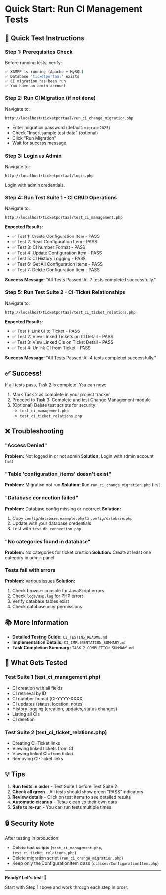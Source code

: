 # Quick Start: Run CI Management Tests

## 🚀 Quick Test Instructions

### Step 1: Prerequisites Check

Before running tests, verify:

```bash
✅ XAMPP is running (Apache + MySQL)
✅ Database 'ticketportaal' exists
✅ CI migration has been run
✅ You have an admin account
```

### Step 2: Run CI Migration (if not done)

Navigate to:
```
http://localhost/ticketportaal/run_ci_change_migration.php
```

- Enter migration password (default: `migrate2025`)
- Check "Insert sample test data" (optional)
- Click "Run Migration"
- Wait for success message

### Step 3: Login as Admin

Navigate to:
```
http://localhost/ticketportaal/login.php
```

Login with admin credentials.

### Step 4: Run Test Suite 1 - CI CRUD Operations

Navigate to:
```
http://localhost/ticketportaal/test_ci_management.php
```

**Expected Results:**
- ✅ Test 1: Create Configuration Item - PASS
- ✅ Test 2: Read Configuration Item - PASS
- ✅ Test 3: CI Number Format - PASS
- ✅ Test 4: Update Configuration Item - PASS
- ✅ Test 5: CI History Logging - PASS
- ✅ Test 6: Get All Configuration Items - PASS
- ✅ Test 7: Delete Configuration Item - PASS

**Success Message:** "All Tests Passed! All 7 tests completed successfully."

### Step 5: Run Test Suite 2 - CI-Ticket Relationships

Navigate to:
```
http://localhost/ticketportaal/test_ci_ticket_relations.php
```

**Expected Results:**
- ✅ Test 1: Link CI to Ticket - PASS
- ✅ Test 2: View Linked Tickets on CI Detail - PASS
- ✅ Test 3: View Linked CIs on Ticket Detail - PASS
- ✅ Test 4: Unlink CI from Ticket - PASS

**Success Message:** "All Tests Passed! All 4 tests completed successfully."

## ✅ Success!

If all tests pass, Task 2 is complete! You can now:

1. Mark Task 2 as complete in your project tracker
2. Proceed to Task 3: Complete and test Change Management module
3. (Optional) Delete test scripts for security:
   - `test_ci_management.php`
   - `test_ci_ticket_relations.php`

## ❌ Troubleshooting

### "Access Denied"
**Problem:** Not logged in or not admin
**Solution:** Login with admin account first

### "Table 'configuration_items' doesn't exist"
**Problem:** Migration not run
**Solution:** Run `run_ci_change_migration.php` first

### "Database connection failed"
**Problem:** Database config missing or incorrect
**Solution:** 
1. Copy `config/database.example.php` to `config/database.php`
2. Update with your database credentials
3. Test with `test_db_connection.php`

### "No categories found in database"
**Problem:** No categories for ticket creation
**Solution:** Create at least one category in admin panel

### Tests fail with errors
**Problem:** Various issues
**Solution:** 
1. Check browser console for JavaScript errors
2. Check `logs/app.log` for PHP errors
3. Verify database tables exist
4. Check database user permissions

## 📚 More Information

- **Detailed Testing Guide:** `CI_TESTING_README.md`
- **Implementation Details:** `CI_IMPLEMENTATION_SUMMARY.md`
- **Task Completion Summary:** `TASK_2_COMPLETION_SUMMARY.md`

## 🎯 What Gets Tested

### Test Suite 1 (test_ci_management.php)
- CI creation with all fields
- CI retrieval by ID
- CI number format (CI-YYYY-XXXX)
- CI updates (status, location, notes)
- History logging (creation, updates, status changes)
- Listing all CIs
- CI deletion

### Test Suite 2 (test_ci_ticket_relations.php)
- Creating CI-Ticket links
- Viewing linked tickets from CI
- Viewing linked CIs from ticket
- Removing CI-Ticket links

## 💡 Tips

1. **Run tests in order** - Test Suite 1 before Test Suite 2
2. **Check all green** - All tests should show green "PASS" indicators
3. **Review details** - Click on test items to see detailed results
4. **Automatic cleanup** - Tests clean up their own data
5. **Safe to re-run** - You can run tests multiple times

## 🔒 Security Note

After testing in production:
- Delete test scripts (`test_ci_management.php`, `test_ci_ticket_relations.php`)
- Delete migration script (`run_ci_change_migration.php`)
- Keep only the ConfigurationItem class (`classes/ConfigurationItem.php`)

---

**Ready? Let's test!** 🚀

Start with Step 1 above and work through each step in order.
